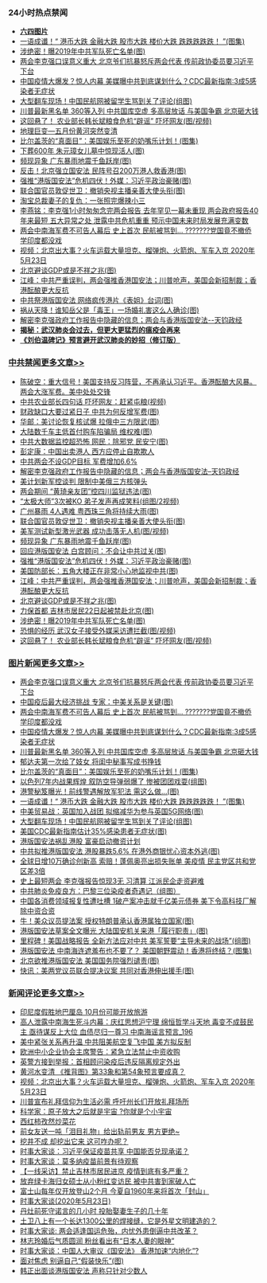 <div class="catlist">
<h3>24小时热点禁闻</h3>
<ul>
<li><b><a href="64photo" target="_blank">六四图片</a></b></li>
<li><a href="https://github.com/fqnews/bnews/blob/master/topimagenews/20200523/1333071.md">一语成谶！“ 港币大跌 金融大跌 股市大跌 楼价大跌 跌跌跌跌跌！ ”(图集)</a></li>
<li><a href="https://github.com/fqnews/bnews/blob/master/cbnews/20200523/1333184.md">涉绝密！曝2019年中共军队死亡名单(图)</a></li>
<li><a href="https://github.com/fqnews/bnews/blob/master/topimagenews/20200523/1333395.md">两会李克强口误意义重大 北京爷们抗暴怒斥两会代表 传前政协委员要习近平下台</a></li>
<li><a href="https://github.com/fqnews/bnews/blob/master/topimagenews/20200523/1333310.md">中国疫情大爆发？惊人内幕 美媒曝中共到底谋划什么？CDC最新指南:3成5感染者无症状</a></li>
<li><a href="https://github.com/fqnews/bnews/blob/master/topimagenews/20200523/1333046.md">大型翻车现场！中国民航网被留学生骂到关了评论(组图)</a></li>
<li><a href="https://github.com/fqnews/bnews/blob/master/topimagenews/20200523/1333279.md">川普最新黑名单 360等入列 中共国库空虚 多高层放话 与美国争霸 北京砸大钱</a></li>
<li><a href="https://github.com/fqnews/bnews/blob/master/cbnews/20200523/1333164.md">这回悬了！ 农业部长韩长斌粮食危机“辟谣” 吓坏网友(图/视频)</a></li>
<li><a href="https://github.com/fqnews/bnews/blob/master/cnnews/20200523/1333226.md">地理巨变—五月份黄河突然变清</a></li>
<li><a href="https://github.com/fqnews/bnews/blob/master/topimagenews/20200523/1333231.md">比尔盖茨的“真面目”：美国娱乐至死的奶嘴乐计划！(图集)</a></li>
<li><a href="https://github.com/fqnews/bnews/blob/master/cnnews/20200523/1333145.md">下葬600年 朱元璋女儿墓中惊现活人(图)</a></li>
<li><a href="https://github.com/fqnews/bnews/blob/master/cbnews/20200523/1333252.md">频现异象 广东暴雨地震千鱼跃岸(图)</a></li>
<li><a href="https://github.com/fqnews/bnews/blob/master/cnnews/hknews/20200523/1333079.md">反击！北京强立国安法 民阵号召200万港人救香港(图)</a></li>
<li><a href="https://github.com/fqnews/bnews/blob/master/cbnews/20200523/1333212.md">强推“港版国安法”危机四伏！外媒：习近平政治豪赌(图)</a></li>
<li><a href="https://github.com/fqnews/bnews/blob/master/cbnews/20200523/1333258.md">联合国官员敦促世卫：撤销央视主播亲善大使头衔(图)</a></li>
<li><a href="https://github.com/fqnews/bnews/blob/master/yule/20200523/1333191.md">淘宝总裁妻子的复仇：一张照完爆辣小三</a></li>
<li><a href="https://github.com/fqnews/bnews/blob/master/comments/20200523/1333215.md">李燕铭：李克强1小时匆匆念完两会报告 去年罕见一幕未重现 两会政府报告40年来最短 五大异常之处 泄露中共危机重重 预示中国未来时局发展充满变数</a></li>
<li><a href="https://github.com/fqnews/bnews/blob/master/topimagenews/20200523/1333370.md">两会中南海军费不可告人幕后 史上首次 民航被骂到… ???????党国竟不撤侨 学印度都没戏</a></li>
<li><a href="https://github.com/fqnews/bnews/blob/master/comments/20200524/1333448.md">视频：北京出大事？火车运载大量坦克、榴弹炮、火箭炮、军车入京 2020年5月23日</a></li>
<li><a href="https://github.com/fqnews/bnews/blob/master/cbnews/20200523/1333196.md">北京避谈GDP或是不祥之兆(图)</a></li>
<li><a href="https://github.com/fqnews/bnews/blob/master/cbnews/20200523/1333202.md">江峰：中共严重误判，两会强推香港国安法；川普呛声，美国会新招制裁；香港酝酿更大反抗</a></li>
<li><a href="https://github.com/fqnews/bnews/blob/master/cbnews/20200523/1333054.md">中共祭港版国安法 网络疯传港片《表姐》台词(图)</a></li>
<li><a href="https://github.com/fqnews/bnews/blob/master/cnnews/20200523/1333247.md">祸从天降！谁知岳父是「毒王」一场婚礼害这么人确诊(图)</a></li>
<li><a href="https://github.com/fqnews/bnews/blob/master/cbnews/20200523/1333296.md">解密李克强政府工作报告中隐藏的信息；两会与香港版国安法--天钧政经</a></li>
<li><b><a href="https://github.com/fqnews/bnews/blob/master/comments/20200211/1275071.md" target="_blank">揭秘：武汉肺炎会过去，但更大更猛烈的瘟疫会再来</a></b></li>
<li><b><a href="https://github.com/fqnews/bnews/blob/master/comments/20200207/1272816.md" target="_blank">《刘伯温碑记》预言避开武汉肺炎的妙招（修订版）</a></b></li>
</ul>
</div>

<div class="catlist">
<h3><a href="https://github.com/fqnews/bnews/blob/master/cbnews/" target="_blank">中共禁闻</a><span><a href="https://github.com/fqnews/bnews/blob/master/cbnews/" target="_blank" rel="nofollow">更多文章>></a></span></h3>
<ul>
<li><a href="https://github.com/fqnews/bnews/blob/master/cbnews/20200524/1333468.md" target="_blank">陈破空：重大信号！美国支持反习阵营，不再承认习近平。香港酝酿大风暴。两会大涨军费。美中处处交锋</a></li>
<li><a href="https://github.com/fqnews/bnews/blob/master/cbnews/20200524/1333415.md" target="_blank">中共农业部长四句话 吓坏网友：赶紧屯粮(视频)</a></li>
<li><a href="https://github.com/fqnews/bnews/blob/master/cbnews/20200524/1333406.md" target="_blank">财政缺口大要过紧日子 中共为何反增军费(图)</a></li>
<li><a href="https://github.com/fqnews/bnews/blob/master/cbnews/20200523/1333398.md" target="_blank">华邮：美讨论恢复核试爆 拉俄中三方限武(图)</a></li>
<li><a href="https://github.com/fqnews/bnews/blob/master/cbnews/20200523/1333397.md" target="_blank">大陆数千车主低首付购车陷骗局 维权难(图)</a></li>
<li><a href="https://github.com/fqnews/bnews/blob/master/cbnews/20200523/1333396.md" target="_blank">中共大数据监控超恐怖 网民：除邪党 民安宁(图)</a></li>
<li><a href="https://github.com/fqnews/bnews/blob/master/cbnews/20200523/1333388.md" target="_blank">彭定康：中国出卖港人 西方应停止自欺欺人</a></li>
<li><a href="https://github.com/fqnews/bnews/blob/master/cbnews/20200523/1333320.md" target="_blank">中共两会不设GDP目标 军费增加6.6%</a></li>
<li><a href="https://github.com/fqnews/bnews/blob/master/cbnews/20200523/1333296.md" target="_blank">解密李克强政府工作报告中隐藏的信息；两会与香港版国安法&#8211;天钧政经</a></li>
<li><a href="https://github.com/fqnews/bnews/blob/master/cbnews/20200523/1333287.md" target="_blank">美计划新军控谈判 限制中美俄三方核弹头</a></li>
<li><a href="https://github.com/fqnews/bnews/blob/master/cbnews/20200523/1333269.md" target="_blank">两会期间 “黄琦亲友团”控四川监狱违法(图)</a></li>
<li><a href="https://github.com/fqnews/bnews/blob/master/cbnews/20200523/1333264.md" target="_blank">“太极大师”3次被KO 弟子发声再成笑料(组图/2视频)</a></li>
<li><a href="https://github.com/fqnews/bnews/blob/master/cbnews/20200523/1333260.md" target="_blank">广州暴雨 4人遇难 粤西珠三角将持续大雨(图)</a></li>
<li><a href="https://github.com/fqnews/bnews/blob/master/cbnews/20200523/1333258.md" target="_blank">联合国官员敦促世卫：撤销央视主播亲善大使头衔(图)</a></li>
<li><a href="https://github.com/fqnews/bnews/blob/master/cbnews/20200523/1333257.md" target="_blank">美军测试新型激光武器 成功击落无人机(图/视频)</a></li>
<li><a href="https://github.com/fqnews/bnews/blob/master/cbnews/20200523/1333252.md" target="_blank">频现异象 广东暴雨地震千鱼跃岸(图)</a></li>
<li><a href="https://github.com/fqnews/bnews/blob/master/cbnews/20200523/1333246.md" target="_blank">回应港版国安法 白宫顾问：不会让中共过关(图)</a></li>
<li><a href="https://github.com/fqnews/bnews/blob/master/cbnews/20200523/1333212.md" target="_blank">强推“港版国安法”危机四伏！外媒：习近平政治豪赌(图)</a></li>
<li><a href="https://github.com/fqnews/bnews/blob/master/cbnews/20200523/1333206.md" target="_blank">美国防部长：五角大楼正在非常小心地监视中共(图)</a></li>
<li><a href="https://github.com/fqnews/bnews/blob/master/cbnews/20200523/1333202.md" target="_blank">江峰：中共严重误判，两会强推香港国安法；川普呛声，美国会新招制裁；香港酝酿更大反抗</a></li>
<li><a href="https://github.com/fqnews/bnews/blob/master/cbnews/20200523/1333196.md" target="_blank">北京避谈GDP或是不祥之兆(图)</a></li>
<li><a href="https://github.com/fqnews/bnews/blob/master/cbnews/20200523/1333195.md" target="_blank">力保首都 吉林市居民22日起被禁赴北京(图)</a></li>
<li><a href="https://github.com/fqnews/bnews/blob/master/cbnews/20200523/1333184.md" target="_blank">涉绝密！曝2019年中共军队死亡名单(图)</a></li>
<li><a href="https://github.com/fqnews/bnews/blob/master/cbnews/20200523/1333174.md" target="_blank">恐惧的经历 武汉女子接受外媒采访遭拦截(图/视频)</a></li>
<li><a href="https://github.com/fqnews/bnews/blob/master/cbnews/20200523/1333164.md" target="_blank">这回悬了！ 农业部长韩长斌粮食危机“辟谣” 吓坏网友(图/视频)</a></li>

</ul>
</div>
<div class="catlist">
<h3><a href="https://github.com/fqnews/bnews/blob/master/topimagenews/" target="_blank">图片新闻</a><span><a href="https://github.com/fqnews/bnews/blob/master/topimagenews/" target="_blank" rel="nofollow">更多文章>></a></span></h3>
<ul>
<li><a href="https://github.com/fqnews/bnews/blob/master/topimagenews/20200523/1333395.md" target="_blank">两会李克强口误意义重大 北京爷们抗暴怒斥两会代表 传前政协委员要习近平下台</a></li>
<li><a href="https://github.com/fqnews/bnews/blob/master/topimagenews/20200523/1333394.md" target="_blank">中国疫后最大经济挑战 专家：中美关系是关键(图)</a></li>
<li><a href="https://github.com/fqnews/bnews/blob/master/topimagenews/20200523/1333370.md" target="_blank">两会中南海军费不可告人幕后 史上首次 民航被骂到… ???????党国竟不撤侨 学印度都没戏</a></li>
<li><a href="https://github.com/fqnews/bnews/blob/master/topimagenews/20200523/1333310.md" target="_blank">中国疫情大爆发？惊人内幕 美媒曝中共到底谋划什么？CDC最新指南:3成5感染者无症状</a></li>
<li><a href="https://github.com/fqnews/bnews/blob/master/topimagenews/20200523/1333279.md" target="_blank">川普最新黑名单 360等入列 中共国库空虚 多高层放话 与美国争霸 北京砸大钱</a></li>
<li><a href="https://github.com/fqnews/bnews/blob/master/topimagenews/20200523/1333263.md" target="_blank">郁达夫第一次给了妓女 将闺中秘事写成书挣钱</a></li>
<li><a href="https://github.com/fqnews/bnews/blob/master/topimagenews/20200523/1333231.md" target="_blank">比尔盖茨的“真面目”：美国娱乐至死的奶嘴乐计划！(图集)</a></li>
<li><a href="https://github.com/fqnews/bnews/blob/master/topimagenews/20200523/1333211.md" target="_blank">以色列7年内战果辉煌 叙防空导弹弱爆了 惨被团团戏耍(组图)</a></li>
<li><a href="https://github.com/fqnews/bnews/blob/master/topimagenews/20200523/1333173.md" target="_blank">港警秘笈曝光！前线警遇解放军犯法 需这么做…(图)</a></li>
<li><a href="https://github.com/fqnews/bnews/blob/master/topimagenews/20200523/1333071.md" target="_blank">一语成谶！“ 港币大跌 金融大跌 股市大跌 楼价大跌 跌跌跌跌跌！ ”(图集)</a></li>
<li><a href="https://github.com/fqnews/bnews/blob/master/topimagenews/20200523/1333047.md" target="_blank">中美贸易战：英国加入战团 拟缩减华为参与英国5G网络(图)</a></li>
<li><a href="https://github.com/fqnews/bnews/blob/master/topimagenews/20200523/1333046.md" target="_blank">大型翻车现场！中国民航网被留学生骂到关了评论(组图)</a></li>
<li><a href="https://github.com/fqnews/bnews/blob/master/topimagenews/20200523/1332956.md" target="_blank">美国CDC最新指南估计35%感染患者无症状(图)</a></li>
<li><a href="https://github.com/fqnews/bnews/blob/master/topimagenews/20200523/1332955.md" target="_blank">港版国安法祸乱港股 富豪启动撤资计划</a></li>
<li><a href="https://github.com/fqnews/bnews/blob/master/topimagenews/20200523/1332872.md" target="_blank">中共拟推港版国安法 港股暴跌5.6% 在港外商银忧心资本外逃(图)</a></li>
<li><a href="https://github.com/fqnews/bnews/blob/master/topimagenews/20200522/1332816.md" target="_blank">全球日增10万确诊创新高 索赔！蓬佩奥亮出损失账单 美疫情 民主党区共和党区差3倍</a></li>
<li><a href="https://github.com/fqnews/bnews/blob/master/topimagenews/20200522/1332789.md" target="_blank">史上最短两会 李克强报告惊现3无 习清算 江派民企走资避难</a></li>
<li><a href="https://github.com/fqnews/bnews/blob/master/comments/20200522/1332716.md" target="_blank">中共肺炎免疫良方：巴黎三位染疫者奇遇记（组图）</a></li>
<li><a href="https://github.com/fqnews/bnews/blob/master/topimagenews/20200522/1332723.md" target="_blank">中国各消费领域报复性遭吐槽 1破产案冲击就千亿美元债券 美下令高科技厂解除中资合资</a></li>
<li><a href="https://github.com/fqnews/bnews/blob/master/topimagenews/20200522/1332632.md" target="_blank">牛！美众议员提法案 授权特朗普承认香港属独立国家(图)</a></li>
<li><a href="https://github.com/fqnews/bnews/blob/master/topimagenews/20200522/1332631.md" target="_blank">港版国安法草案全文曝光 大陆国安机关来港「履行职责」(图)</a></li>
<li><a href="https://github.com/fqnews/bnews/blob/master/topimagenews/20200522/1332626.md" target="_blank">里程碑！美国战略报告 全新方法应对中共 美军誓要“主导未来的战场”(组图)</a></li>
<li><a href="https://github.com/fqnews/bnews/blob/master/topimagenews/20200522/1332589.md" target="_blank">港版国安法 中南海连遮羞布也不要了？ 美国朝野震动！香港将终结？(图集)</a></li>
<li><a href="https://github.com/fqnews/bnews/blob/master/topimagenews/20200522/1332509.md" target="_blank">北京欲推港版国安法 美国国务院强烈谴责(图)</a></li>
<li><a href="https://github.com/fqnews/bnews/blob/master/topimagenews/20200522/1332492.md" target="_blank">快讯：美两党议员联合提决议案 共同对香港伸出援手(图)</a></li>

</ul>
</div>
<div class="catlist">
<h3><a href="https://github.com/fqnews/bnews/blob/master/comments/" target="_blank">新闻评论</a><span><a href="https://github.com/fqnews/bnews/blob/master/comments/" target="_blank" rel="nofollow">更多文章>></a></span></h3>
<ul>
<li><a href="https://github.com/fqnews/bnews/blob/master/comments/20200524/1333487.md" target="_blank">印尼度假胜地巴厘岛 10月份可能开放旅游</a></li>
<li><a href="https://github.com/fqnews/bnews/blob/master/comments/20200524/1333483.md" target="_blank">高人泄露中南海生死斗内幕：庆红思想沪宁理 绵恒哲学斗天地 毒变不成鼓民主 亟待谋反上大位 血债尽归一尊习 中南海谣言预言_196</a></li>
<li><a href="https://github.com/fqnews/bnews/blob/master/comments/20200524/1333482.md" target="_blank">美中紧张关系再升温 中共阻美航空复飞中国 美方拟反制</a></li>
<li><a href="https://github.com/fqnews/bnews/blob/master/comments/20200524/1333475.md" target="_blank">欧洲中小企业协会主席警告：紧急立法禁止中资收购</a></li>
<li><a href="https://github.com/fqnews/bnews/blob/master/comments/20200524/1333455.md" target="_blank">英警方接到举报：首相顾问染疫后违反隔离规定外出</a></li>
<li><a href="https://github.com/fqnews/bnews/blob/master/comments/20200524/1333454.md" target="_blank">黄河水变清 《推背图》第33象和第54象预言要成真？</a></li>
<li><a href="https://github.com/fqnews/bnews/blob/master/comments/20200524/1333448.md" target="_blank">视频：北京出大事？火车运载大量坦克、榴弹炮、火箭炮、军车入京 2020年5月23日</a></li>
<li><a href="https://github.com/fqnews/bnews/blob/master/comments/20200524/1333436.md" target="_blank">川普宣布礼拜信仰为生活必需 呼吁州长们开放礼拜场所</a></li>
<li><a href="https://github.com/fqnews/bnews/blob/master/comments/20200524/1333431.md" target="_blank">科学家：原子放大之后就是宇宙 ?你就是个小宇宙</a></li>
<li><a href="https://github.com/fqnews/bnews/blob/master/comments/20200524/1333430.md" target="_blank">西红柿孜然炒菜花</a></li>
<li><a href="https://github.com/fqnews/bnews/blob/master/comments/20200523/1333404.md" target="_blank">前女友送一吨「泪目礼物」给出轨前男友 男方更绝~</a></li>
<li><a href="https://github.com/fqnews/bnews/blob/master/comments/20200523/1333403.md" target="_blank">挖井不成 却挖出它来 这可咋办呢？</a></li>
<li><a href="https://github.com/fqnews/bnews/blob/master/comments/20200523/1333401.md" target="_blank">时事大家谈：习近平保证疫苗共享 中国能否兑现承诺？</a></li>
<li><a href="https://github.com/fqnews/bnews/blob/master/comments/20200523/1333400.md" target="_blank">时事大家谈：莫多纳疫苗前景有待观察</a></li>
<li><a href="https://github.com/fqnews/bnews/blob/master/comments/20200523/1333387.md" target="_blank">【一线采访】禁止吉林市居民进京  疫情到底有多严重？</a></li>
<li><a href="https://github.com/fqnews/bnews/blob/master/comments/20200523/1333377.md" target="_blank">放弃绿卡海归女硕士从小粉红变访民 被中共害到家破人亡</a></li>
<li><a href="https://github.com/fqnews/bnews/blob/master/comments/20200523/1333374.md" target="_blank">富士山每年仅开放登山2个月 今夏自1960年来将首次「封山」</a></li>
<li><a href="https://github.com/fqnews/bnews/blob/master/comments/20200523/1333373.md" target="_blank">时事大家谈(2020年5月23日)</a></li>
<li><a href="https://github.com/fqnews/bnews/blob/master/comments/20200523/1333371.md" target="_blank">丹灶前死守诺言的几小时 投胎娶妻生子的几十年</a></li>
<li><a href="https://github.com/fqnews/bnews/blob/master/comments/20200523/1333331.md" target="_blank">土卫八上有一个长达1300公里的焊接缝，它是外星文明建造的？</a></li>
<li><a href="https://github.com/fqnews/bnews/blob/master/comments/20200523/1333319.md" target="_blank">时事大家谈: 两会适逢国运危殆，内忧外患倒逼中共改革？</a></li>
<li><a href="https://github.com/fqnews/bnews/blob/master/comments/20200523/1333308.md" target="_blank">林志玲婚后气质圆润 粉丝看出有“日本人妻的眼神”</a></li>
<li><a href="https://github.com/fqnews/bnews/blob/master/comments/20200523/1333306.md" target="_blank">时事大家谈：中国人大审议《国安法》 香港加速“内地化”?</a></li>
<li><a href="https://github.com/fqnews/bnews/blob/master/comments/20200523/1333305.md" target="_blank">面对焦虑 别逼自己“假装快乐”(图)</a></li>
<li><a href="https://github.com/fqnews/bnews/blob/master/comments/20200523/1333294.md" target="_blank">韩正出面谈港版国安法 声称只针对少数人</a></li>

</ul>
</div>